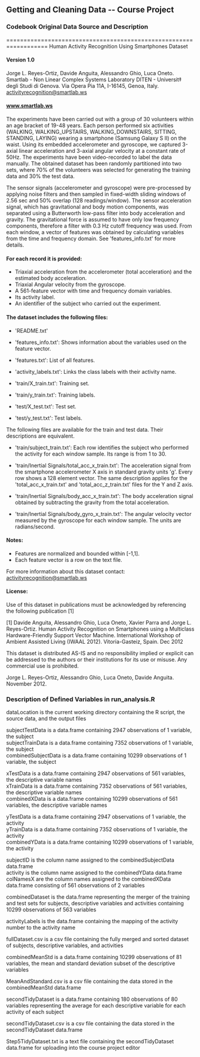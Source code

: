 ## Getting and Cleaning Data -- Course Project


### Codebook Original Data Source and Description

==================================================================
Human Activity Recognition Using Smartphones Dataset
#### Version 1.0

Jorge L. Reyes-Ortiz, Davide Anguita, Alessandro Ghio, Luca Oneto.
Smartlab - Non Linear Complex Systems Laboratory
DITEN - Universit‡ degli Studi di Genova.
Via Opera Pia 11A, I-16145, Genoa, Italy.
activityrecognition@smartlab.ws
#### www.smartlab.ws

The experiments have been carried out with a group of 30 volunteers within an age bracket of 19-48 years. Each person performed six activities (WALKING, WALKING_UPSTAIRS, WALKING_DOWNSTAIRS, SITTING, STANDING, LAYING) wearing a smartphone (Samsung Galaxy S II) on the waist. Using its embedded accelerometer and gyroscope, we captured 3-axial linear acceleration and 3-axial angular velocity at a constant rate of 50Hz. The experiments have been video-recorded to label the data manually. The obtained dataset has been randomly partitioned into two sets, where 70% of the volunteers was selected for generating the training data and 30% the test data. 

The sensor signals (accelerometer and gyroscope) were pre-processed by applying noise filters and then sampled in fixed-width sliding windows of 2.56 sec and 50% overlap (128 readings/window). The sensor acceleration signal, which has gravitational and body motion components, was separated using a Butterworth low-pass filter into body acceleration and gravity. The gravitational force is assumed to have only low frequency components, therefore a filter with 0.3 Hz cutoff frequency was used. From each window, a vector of features was obtained by calculating variables from the time and frequency domain. See 'features_info.txt' for more details. 

#### For each record it is provided:

- Triaxial acceleration from the accelerometer (total acceleration) and the estimated body acceleration.
- Triaxial Angular velocity from the gyroscope. 
- A 561-feature vector with time and frequency domain variables. 
- Its activity label. 
- An identifier of the subject who carried out the experiment.

#### The dataset includes the following files:

- 'README.txt'

- 'features_info.txt': Shows information about the variables used on the feature vector.

- 'features.txt': List of all features.

- 'activity_labels.txt': Links the class labels with their activity name.

- 'train/X_train.txt': Training set.

- 'train/y_train.txt': Training labels.

- 'test/X_test.txt': Test set.

- 'test/y_test.txt': Test labels.

The following files are available for the train and test data. Their descriptions are equivalent. 

- 'train/subject_train.txt': Each row identifies the subject who performed the activity for each window sample. Its range is from 1 to 30. 

- 'train/Inertial Signals/total_acc_x_train.txt': The acceleration signal from the smartphone accelerometer X axis in standard gravity units 'g'. Every row shows a 128 element vector. The same description applies for the 'total_acc_x_train.txt' and 'total_acc_z_train.txt' files for the Y and Z axis. 

- 'train/Inertial Signals/body_acc_x_train.txt': The body acceleration signal obtained by subtracting the gravity from the total acceleration. 

- 'train/Inertial Signals/body_gyro_x_train.txt': The angular velocity vector measured by the gyroscope for each window sample. The units are radians/second. 

#### Notes: 

- Features are normalized and bounded within [-1,1].
- Each feature vector is a row on the text file.

For more information about this dataset contact: activityrecognition@smartlab.ws

#### License:

Use of this dataset in publications must be acknowledged by referencing the following publication [1] 

[1] Davide Anguita, Alessandro Ghio, Luca Oneto, Xavier Parra and Jorge L. Reyes-Ortiz. Human Activity Recognition on Smartphones using a Multiclass Hardware-Friendly Support Vector Machine. International Workshop of Ambient Assisted Living (IWAAL 2012). Vitoria-Gasteiz, Spain. Dec 2012

This dataset is distributed AS-IS and no responsibility implied or explicit can be addressed to the authors or their institutions for its use or misuse. Any commercial use is prohibited.

Jorge L. Reyes-Ortiz, Alessandro Ghio, Luca Oneto, Davide Anguita. November 2012.

### Description of Defined Variables in run_analysis.R

dataLocation is the current working directory containing the R script, the source data, and the output files  

subjectTestData is a data.frame containing 2947 observations of 1 variable, the subject  
subjectTrainData is a data.frame containing 7352 observations of 1 variable, the subject  
combinedSubjectData is a data.frame containing 10299 observations of 1 variable, the subject  

xTestData is a data.frame containing 2947 observations of 561 variables, the descriptive variable names  
xTrainData is a data.frame containing 7352 observations of 561 variables, the descriptive variable names  
combinedXData is a data.frame containing 10299 observations of 561 variables, the descriptive variable names  

yTestData is a data.frame containing 2947 observations of 1 variable, the activity  
yTrainData is a data.frame containing 7352 observations of 1 variable, the activity   
combinedYData is a data.frame containing 10299 observations of 1 variable, the activity   

subjectID is the column name assigned to the combinedSubjectData data.frame  
activity is the column name assigned to the combinedYData data.frame  
colNamesX are the column names assigned to the combinedXData data.frame consisting of 561 observations of 2 variables  

combinedDataset is the data.frame representing the merger of the training and test sets for subjects, descriptive variables and activities containing 10299 observations of 563 variables

activityLabels is the data.frame containing the mapping of the activity number to the activity name    

fullDataset.csv is a csv file containing the fully merged and sorted dataset of subjects, descriptive variables, and activities    

combinedMeanStd is a data.frame containing 10299 observations of 81 variables, the mean and standard deviation subset of the descriptive variables    

MeanAndStandard.csv is a csv file containing the data stored in the combinedMeanStd data.frame    

secondTidyDataset is a data.frame containing 180 observations of 80 variables representing the average for each descriptive variable for each activity of each subject  

secondTidyDataset.csv is a csv file containing the data stored in the secondTidyDataset data.frame  

Step5TidyDataset.txt is a text file containing the secondTidyDataset data.frame for uploading into the course project editor  



